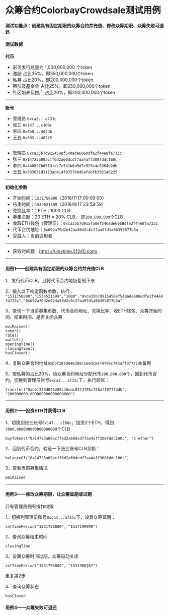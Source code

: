 # 众筹合约ColorbayCrowdsale测试用例
#### 测试功能点：创建具有固定期限的众筹合约并充值、修改众筹期限、众筹失败可退还

#### 测试数据
**代币**
- 彩贝发行总量为 1,000,000,000 个token
- 激励          占比35%，即350,000,000个token
- 私募          占比20%，即200,000,000个token
- 团队及基金会    占比25%，即250,000,000个token
- 社区培养及推广  占比20%，即200,000,000个token

---

**账号**
- 管理员 `0xca3...a733c`
- 张三  `0x147...c160c`
- 李四  `0x4b0...4d2db`
- 王五  `0x583...40225`
---
- 管理员 `0xca35b7d915458ef540ade6068dfe2f44e8fa733c`
- 张三  `0x14723a09acff6d2a60dcdf7aa4aff308fddc160c`
- 李四  `0x4b0897b0513fdc7c541b6d9d7e929c4e5364d2db`
- 王五  `0x583031d1113ad414f02576bd6afabfb302140225`

---

**初始化参数**
- 开始时间：`1531756800`（2018/7/17 00:00:00）
- 结束时间：`1534521599`（2018/8/17 23:59:59）
- 兑换比率：1 ETH : 1000 CLB
- 募集总额：20 ETH = 20% CLB， 即`200,000,000`个CLB
- 收取ETH钱包（管理员）：`0xca35b7d915458ef540ade6068dfe2f44e8fa733c`
- 代币合约地址：`0x692a70d2e424a56d2c6c27aa97d1a86395877b3a`
- 受益人：当前调用者

---

- 获取时间戳：https://unixtime.51240.com/

---

#### 用例1——创建具有固定期限的众筹合约并充值CLB

1、发行代币CLB，且将代币合约地址复制下来

2、输入以下构造函数参数，执行：
`"1531756800","1534521599","1000","0xca35b7d915458ef540ade6068dfe2f44e8fa733c","0x692a70d2e424a56d2c6c27aa97d1a86395877b3a"`

3、查询一下当前募集币数、代币合约地址、兑换比率、收ETH钱包、众筹开始时间、结束时间、是否关闭众筹
```
weiRaised()
token()
rate()
wallet()
openingTime()
closingTime()
hasClosed()
```

4、复制众筹合约地址`0xbbf289d846208c16edc8474705c748aff07732db`备用

5、按私募的占比20%，给众筹合约地址分配代币`200,000,000`个，回到代币合约，切换到管理员账号`0xca3...a733c`下，执行转账：
```
transfer("0xbbf289d846208c16edc8474705c748aff07732db", "200000000,000000000000000000")
```

---

#### 用例2——投资ETH并获得CLB

1、切换到张三账号`0x147...c160c`，投资2个ETH，得到`2000,000000000000000000`个CLB
```
buyTokens("0x14723a09acff6d2a60dcdf7aa4aff308fddc160c", "2 ether")
```

2、回到代币合约，验证一下张三账号CLB余额：
```
balanceOf("0x14723a09acff6d2a60dcdf7aa4aff308fddc160c")
```

3、查看当前募集情况
```
weiRaised
```

---

#### 用例3——修改众筹期限，让众筹延期或过期

只有管理员拥有操作权限

1、切换到管理员账号`0xca3...a733c`下，设置众筹延期：
```
setTimePeriod("1531756800", "1537199999")
```

2、查询众筹结束时间
```
closingTime
```

3、设置众筹时间过期，众筹自动关闭
```
setTimePeriod("1531756800", "1531900167")
```
重复第2步

4、查询众筹状态
```
hasClosed
```

#### 用例4——众筹失败可退还






























